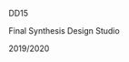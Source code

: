 <div id="intro"></div>

<div id="course--title"><p class="branding">DD15</p>
<p>Final Synthesis Design Studio</p>
<p>2019/2020</p></div>
